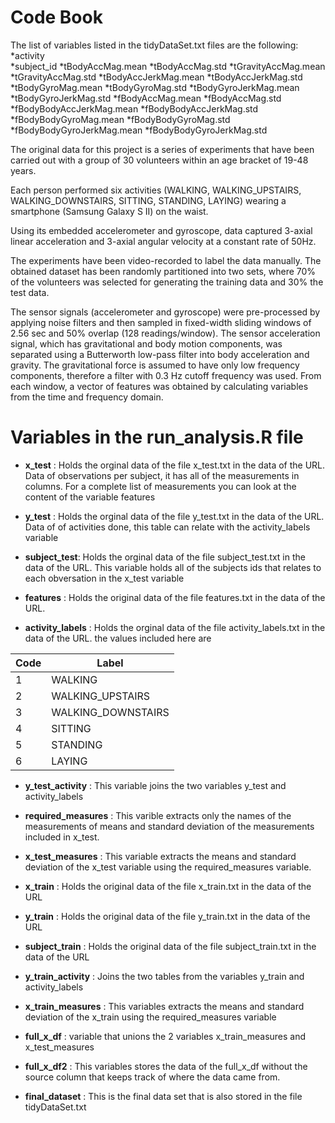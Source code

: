 # Code Book


The list of variables listed in the tidyDataSet.txt files are the following:
*activity   
*subject_id
*tBodyAccMag.mean
*tBodyAccMag.std
*tGravityAccMag.mean
*tGravityAccMag.std
*tBodyAccJerkMag.mean
*tBodyAccJerkMag.std
*tBodyGyroMag.mean
*tBodyGyroMag.std
*tBodyGyroJerkMag.mean
*tBodyGyroJerkMag.std
*fBodyAccMag.mean
*fBodyAccMag.std
*fBodyBodyAccJerkMag.mean
*fBodyBodyAccJerkMag.std
*fBodyBodyGyroMag.mean
*fBodyBodyGyroMag.std
*fBodyBodyGyroJerkMag.mean
*fBodyBodyGyroJerkMag.std


The original data for this project is a series of experiments that have been carried out with a group of 30 volunteers within an age bracket of 19-48 years. 

Each person performed six activities (WALKING, WALKING_UPSTAIRS, WALKING_DOWNSTAIRS, SITTING, STANDING, LAYING) wearing a smartphone (Samsung Galaxy S II) on the waist. 

Using its embedded accelerometer and gyroscope, data captured 3-axial linear acceleration and 3-axial angular velocity at a constant rate of 50Hz. 

The experiments have been video-recorded to label the data manually. The obtained dataset has been randomly partitioned into two sets, where 70% of the volunteers was selected for generating the training data and 30% the test data. 

The sensor signals (accelerometer and gyroscope) were pre-processed by applying noise filters and then sampled in fixed-width sliding windows of 2.56 sec and 50% overlap (128 readings/window). The sensor acceleration signal, which has gravitational and body motion components, was separated using a Butterworth low-pass filter into body acceleration and gravity. The gravitational force is assumed to have only low frequency components, therefore a filter with 0.3 Hz cutoff frequency was used. From each window, a vector of features was obtained by calculating variables from the time and frequency domain.



# Variables in the run_analysis.R file

* **x_test** : Holds the orginal data of the file x_test.txt in the data of the URL. Data of observations per subject, it has all of the measurements in columns. For a complete list of measurements you can look at the content of the variable features

* **y_test** : Holds the orginal data of the file y_test.txt in the data of the URL. Data of of activities done, this table can relate with the activity_labels variable
 
* **subject_test**: Holds the orginal data of the file subject_test.txt in the data of the URL. This variable holds all of the subjects ids that relates to each obversation in the x_test variable

* **features** : Holds the original data of the file features.txt in the data of the URL.

* **activity_labels** : Holds the orginal data of the file activity_labels.txt in the data of the URL.
the values included here are

Code | Label
---- | -----
1 | WALKING
2 | WALKING_UPSTAIRS
3 | WALKING_DOWNSTAIRS
4 | SITTING
5 | STANDING
6 | LAYING

* **y_test_activity** : This variable joins the two variables y_test and activity_labels

* **required_measures** : This varible extracts only the names of the measurements of  means and standard deviation of the measurements included in x_test.

* **x_test_measures** : This variable extracts the means and standard deviation of the x_test variable using the required_measures variable.

* **x_train** : Holds the original data of the file x_train.txt in the data of the URL

* **y_train** : Holds the original data of the file y_train.txt in the data of the URL

* **subject_train** : Holds the original data of the file subject_train.txt in the data of the URL

* **y_train_activity** : Joins the two tables from the variables y_train and activity_labels

* **x_train_measures** : This variables extracts the means and standard deviation of the x_train using the required_measures variable

* **full_x_df** : variable that unions the 2 variables x_train_measures and x_test_measures

* **full_x_df2** : This variables stores the data of the full_x_df without the source column that keeps track of where the data came from.

* **final_dataset** : This is the final data set that is also stored in the file tidyDataSet.txt
